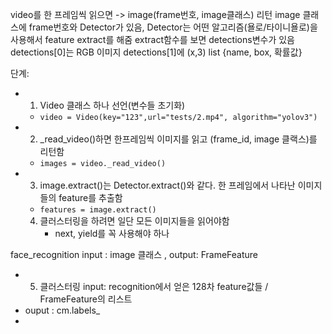 video를 한 프레임씩 읽으면 -> image(frame번호, image클래스) 리턴
image 클래스에 frame번호와 Detector가 있음, Detector는 어떤 알고리즘(욜로/타이니욜로)을 사용해서 feature extract를 해줌 
extract함수를 보면 detections변수가 있음
detections[0]는 RGB 이미지
detections[1]에 (x,3) list {name, box, 확률값}

단계:
*  1. Video 클래스 하나 선언(변수들 초기화)
   * ```video = Video(key="123",url="tests/2.mp4", algorithm="yolov3") ```
*  2. _read_video()하면 한프레임씩 이미지를 읽고 (frame_id, image 클랙스)를 리턴함
   *  ```images = video._read_video()```
*  3. image.extract()는 Detector.extract()와 같다. 한 프레임에서 나타난 이미지들의 feature를 추출함 
   *  ```features = image.extract()```
   4. 클러스터링을 하려면 일단 모든 이미지들을 읽어야함
      * next, yield를 꼭 사용해야 하나

face_recognition input : image 클래스 , output: FrameFeature 
 * 5. 클러스터링 input: recognition에서 얻은 128차 feature값들 / FrameFeature의 리스트
 * ouput : cm.labels_
 * 

